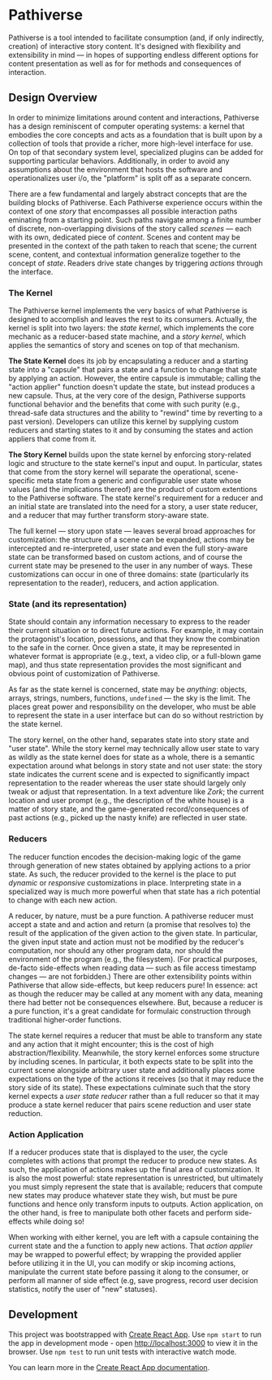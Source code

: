 # Pathiverse

Pathiverse is a tool intended to facilitate consumption (and, if only indirectly, creation) of interactive story content. It's designed with flexibility and extensibility in mind — in hopes of supporting endless different options for content presentation as well as for for methods and consequences of interaction.

## Design Overview

In order to minimize limitations around content and interactions, Pathiverse has a design reminiscent of computer operating systems: a kernel that embodies the core concepts and acts as a foundation that is built upon by a collection of tools that provide a richer, more high-level interface for use. On top of that secondary system level, specialized plugins can be added for supporting particular behaviors. Additionally, in order to avoid any assumptions about the environment that hosts the software and operationalizes user i/o, the "platform" is split off as a separate concern.

There are a few fundamental and largely abstract concepts that are the building blocks of Pathiverse. Each Pathiverse experience occurs within the context of one _story_ that encompasses all possible interaction paths eminating from a starting point. Such paths navigate among a finite number of discrete, non-overlapping divisions of the story called _scenes_ — each with its own, dedicated piece of _content_. Scenes and content may be presented in the context of the path taken to reach that scene; the current scene, content, and contextual information generalize together to the concept of _state_. Readers drive state changes by triggering _actions_ through the interface.

### The Kernel

The Pathiverse kernel implements the very basics of what Pathiverse is designed to accomplish and leaves the rest to its consumers. Actually, the kernel is split into two layers: the _state kernel_, which implements the core mechanic as a reducer-based state machine, and a _story kernel_, which applies the semantics of story and scenes on top of that mechanism.

**The State Kernel** does its job by encapsulating a reducer and a starting state into a "capsule" that pairs a state and a function to change that state by applying an action. However, the entire capsule is immutable; calling the "action applier" function doesn't update the state, but instead produces a new capsule. Thus, at the very core of the design, Pathiverse supports functional behavior and the benefits that come with such purity (e.g., thread-safe data structures and the ability to "rewind" time by reverting to a past version). Developers can utilize this kernel by supplying custom reducers and starting states to it and by consuming the states and action appliers that come from it.

**The Story Kernel** builds upon the state kernel by enforcing story-related logic and structure to the state kernel's input and ouput. In particular, states that come from the story kernel will separate the operational, scene-specific meta state from a generic and configurable user state whose values (and the implications thereof) are the product of custom extentions to the Pathiverse software. The state kernel's requirement for a reducer and an initial state are translated into the need for a story, a user state reducer, and a reducer that may further transform story-aware state.

The full kernel — story upon state — leaves several broad approaches for customization: the structure of a scene can be expanded, actions may be intercepted and re-interpreted, user state and even the full story-aware state can be transformed based on custom actions, and of course the current state may be presened to the user in any number of ways. These customizations can occur in one of three domains: state (particularly its representation to the reader), reducers, and action application.

### State (and its representation)

State should contain any information necessary to express to the reader their current situation or to direct future actions. For example, it may contain the protagonist's location, posessions, and that they know the combination to the safe in the corner. Once given a state, it may be represented in whatever format is appropriate (e.g., text, a video clip, or a full-blown game map), and thus state representation provides the most significant and obvious point of customization of Pathiverse.

As far as the state kernel is concerned, state may be _anything_: objects, arrays, strings, numbers, functions, `undefined` — the sky is the limit. The places great power and responsibility on the developer, who must be able to represent the state in a user interface but can do so without restriction by the state kernel.

The story kernel, on the other hand, separates state into story state and "user state". While the story kernel may technically allow user state to vary as wildly as the state kernel does for state as a whole, there is a semantic expectation around what belongs in story state and not user state: the story state indicates the current scene and is expected to significantly impact representation to the reader whereas the user state should largely only tweak or adjust that representation. In a text adventure like _Zork_; the current location and user prompt (e.g., the description of the white house) is a matter of story state, and the game-generated record/consequences of past actions (e.g., picked up the nasty knife) are reflected in user state.

### Reducers

The reducer function encodes the decision-making logic of the game through generation of new states obtained by applying actions to a prior state. As such, the reducer provided to the kernel is the place to put _dynamic_ or _responsive_ customizations in place. Interpreting state in a specialized way is much more powerful when that state has a rich potential to change with each new action. 

A reducer, by nature, must be a pure function. A pathiverse reducer must accept a state and and action and return (a promise that resolves to) the result of the application of the given action to the given state. In particular, the given input state and action must not be modified by the reducer's computation, nor should any other program data, nor should the environment of the program (e.g., the filesystem). (For practical purposes, de-facto side-effects when reading data — such as file access timestamp changes — are not forbidden.) There are other extensibility points within Pathiverse that allow side-effects, but keep reducers pure! In essence: act as though the reducer may be called at any moment with any data, meaning there had better not be consequences elsewhere. But, because a reducer is a pure function, it's a great candidate for formulaic construction through traditional higher-order functions.

The state kernel requires a reducer that must be able to transform any state and any action that it might encounter; this is the cost of high abstraction/flexibility. Meanwhile, the story kernel enforces some structure by including scenes. In particular, it both expects state to be split into the current scene alongside arbitrary user state and additionally places some expectations on the type of the actions it receives (so that it may reduce the story side of its state). These expectations culminate such that the story kernel expects a _user state reducer_ rather than a full reducer so that it may produce a state kernel reducer that pairs scene reduction and user state reduction.

### Action Application

If a reducer produces state that is displayed to the user, the cycle completes with actions that prompt the reducer to produce new states. As such, the application of actions makes up the final area of customization. It is also the most powerful: state representation is unrestricted, but ultimately you must simply represent the state that is available; reducers that compute new states may produce whatever state they wish, but must be pure functions and hence only transform inputs to outputs. Action application, on the other hand, is free to manipulate both other facets and perform side-effects while doing so!

When working with either kernel, you are left with a capsule containing the current state and the a function to apply new actions. That *action applier* may be wrapped to powerful effect; by wrapping the provided applier before utilizing it in the UI, you can modify or skip incoming actions, manipulate the current state before passing it along to the consumer, or perform all manner of side effect (e.g, save progress, record user decision statistics, notify the user of "new" statuses).

## Development

This project was bootstrapped with [Create React App](https://github.com/facebook/create-react-app). Use `npm start` to run the app in development mode - open [http://localhost:3000](http://localhost:3000) to view it in the browser. Use `npm test` to run unit tests with interactive watch mode.

You can learn more in the [Create React App documentation](https://facebook.github.io/create-react-app/docs/getting-started).
